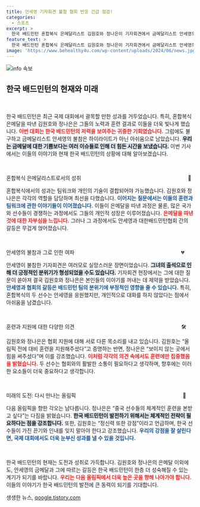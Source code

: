 ```yaml
---
title: 안세영 기자회견 불참 협회 반응 긴급 점검!
categories:
  - 스포츠
excerpt: >
  한국 배드민턴 혼합복식 은메달리스트 김원호와 정나은이 기자회견에서 금메달리스트 안세영의 불참으로 침울한 분위기를 전했다. 협회와의 갈등 속에도 훈련 지원을 강조하며, 한국의 정신력을 자신했다. 클릭 후 그들만의 진솔한 이야기와 배경을 확인해 보세요!
feature_text: >
  한국 배드민턴 혼합복식 은메달리스트 김원호와 정나은이 기자회견에서 금메달리스트 안세영의 불참으로 침울한 분위기를 전했다. 협회와의 갈등 속에도 훈련 지원을 강조하며, 한국의 정신력을 자신했다. 클릭 후 그들만의 진솔한 이야기와 배경을 확인해 보세요!
image: 'https://www.behealthy4u.com/wp-content/uploads/2024/06/news.jpg'
---
```


<p><img src="https://www.behealthy4u.com/wp-content/uploads/2024/06/news.jpg" alt="info 속보" /></p>

<h2 data-ke-size="size26">한국 배드민턴의 현재와 미래</h2>

<p data-ke-size="size16">&nbsp;</p>

<p>한국 배드민턴은 최근 국제 대회에서 괄목할 만한 성과를 거두었습니다. 특히, 혼합복식 은메달을 따낸 김원호와 정나은은 그들의 노력과 훈련 결과로 이들을 더욱 빛나게 했습니다. <b><span style="color: #ee2323;">이번 대회는 한국 배드민턴의 저력을 보여주는 귀중한 기회였습니다.</span></b> 그럼에도 불구하고 금메달리스트 안세영의 불참은 하이라이트가 아닌 아쉬움으로 남았습니다. <b><span style="background-color: #21538527;">우리는 금메달에 대한 기쁨보다는 여러 이슈들로 인해 더 힘든 시간을 보냈습니다.</span></b> 이번 기사에서는 이들의 이야기와 현재 한국 배드민턴의 상황에 대해 알아보겠습니다.</p>

<p data-ke-size="size16">&nbsp;</p>

<p>혼합복식 은메달리스트로서의 성취⠀⠀⠀⠀⠀⠀⠀⠀⠀⠀⠀⠀⠀⠀⠀⠀⠀⠀⠀⠀⠀⠀⠀⠀⠀⠀⠀⠀💪</p>

<p>혼합복식에서의 성과는 팀워크와 개인의 기술이 결합되어야 가능했습니다. 김원호와 정나은은 각각의 역할을 담당하며 최선을 다했습니다. <b><span style="color: #1a5490;">이어지는 질문에서는 이들의 훈련과 팀워크에 관한 이야기들이 이어졌습니다.</span></b> 이들이 은메달을 따낸 과정은 물론, 많은 국가와 선수들이 경쟁하는 과정에서도 그들의 개인적 성장은 이루어졌습니다. <b><span style="color: #ee2323;">은메달을 따낸 것에 대한 자부심을 느낍니다.</span></b> 그러나 그 과정에서도 안세영과 대한배드민턴협회 간의 갈등은 무겁게 얹어졌습니다.</p>

<p data-ke-size="size16">&nbsp;</p>

<p>안세영의 불참과 그로 인한 여파⠀⠀⠀⠀⠀⠀⠀⠀⠀⠀⠀⠀⠀⠀⠀⠀⠀⠀⠀⠀⠀⠀⠀⠀⠀⠀⠀⠀💔</p>

<p>안세영이 불참한 기자회견은 여러모로 실망스러운 장면이었습니다. <b><span style="background-color: #21538527;">그녀의 출석으로 인해 더 긍정적인 분위기가 형성되었을 수도 있습니다.</span></b> 기자회견 현장에서는 그에 대한 질문이 쏟아져 결국 김원호와 정나은은 본인들의 이야기를 꺼내는 데 제약을 받았습니다. <b><span style="color: #1a5490;">안세영과 협회의 갈등은 배드민턴 팀의 분위기에 부정적인 영향을 줄 수 있습니다.</span></b> 특히, 혼합복식의 두 선수는 안세영을 응원했지만, 개인적으로 대화를 하지 않았다는 점에서 아쉬움을 남겼습니다. </p>

<p data-ke-size="size16">&nbsp;</p>

<p>훈련과 지원에 대한 다양한 의견⠀⠀⠀⠀⠀⠀⠀⠀⠀⠀⠀⠀⠀⠀⠀⠀⠀⠀⠀⠀⠀⠀⠀⠀⠀⠀⠀⠀🛠️</p>

<p>김원호와 정나은은 협회 지원에 대해 서로 다른 목소리를 내고 있습니다. 김원호는 “올림픽 전에 대비 훈련을 지원해주셨다”고 증명하는 반면, 정나은은 “보이지 않는 곳에서 힘을 써주셨다”며 이를 강조했습니다. <b><span style="color: #ee2323;">이처럼 각각의 의견 속에서도 훈련에만 집중했음을 밝혔습니다.</span></b> 두 선수는 협회와의 활발한 소통이 필요하다고 생각하며, 향후에는 이러한 요소들이 더욱 중요하다고 생각합니다.</p>

<p data-ke-size="size16">&nbsp;</p>

<p>미래의 도전: 다시 만나는 올림픽⠀⠀⠀⠀⠀⠀⠀⠀⠀⠀⠀⠀⠀⠀⠀⠀⠀⠀⠀⠀⠀⠀⠀⠀⠀⠀⠀⠀🏅</p>

<p>다음 올림픽을 향한 각오는 남다릅니다. 정나은은 “중국 선수들의 체계적인 훈련을 본받고 싶다”는 다짐을 밝혔습니다. <b><span style="background-color: #21538527;">한국 배드민턴이 발전하기 위해서는 체계적인 전략이 필요하다는 점을 강조합니다.</span></b> 또한, 김원호는 “정신력 또한 강점”이라고 언급하며, 한국 선수들이 가진 끈기와 인내를 잊지 말아야 한다고 강조했습니다. <b><span style="color: #1a5490;">우리의 강점을 잘 살린다면, 국제 대회에서도 더욱 눈부신 성과를 낼 수 있을 것입니다.</span></b> </p>

<p data-ke-size="size16">&nbsp;</p>

<p>한국 배드민턴의 현재는 도전과 성취로 가득합니다. 김원호와 정나은의 은메달 이외에도, 안세영의 금메달과 그에 따르는 갈등은 한국 배드민턴이 한층 더 성숙해질 수 있는 계기가 되기를 바랍니다. <b><span style="color: #ee2323;">우리는 다음 올림픽에서 더욱 높은 곳을 향해 나아가야 합니다.</span></b> 이들의 이야기가 한국 배드민턴의 발전에 큰 동력이 되기를 기대합니다.</p>
생생한 뉴스, <a href="https://qoogle.tistory.com" rel="dofollow">qoogle.tistory.com</a>


